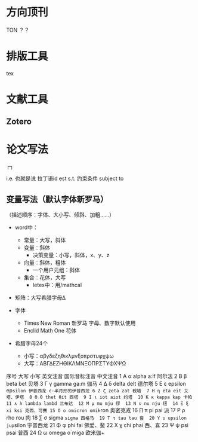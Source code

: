 
# 方向顶刊
TON
？？


# 排版工具
tex


# 文献工具
## Zotero





# 论文写法

┌┐

i.e. 也就是说 拉丁语id est
s.t. 约束条件 subject to


## 变量写法（默认字体新罗马）
（描述顺序：字体、大小写、倾斜、加粗……）
- word中：
  - 常量：大写，斜体
  - 变量：斜体
    - 决策变量：小写，斜体，x、y、z
  - 向量：斜体，粗体
    - 一个用户元组：斜体
  - 集合：花体，大写
    - letex中：用/mathcal

- 矩阵：大写希腊字母Δ

- 字体
  - Times New Roman 新罗马 字母、数字默认使用
  - Enclid Math One 花体


- 希腊字母24个
  - 小写：αβγδεζηθικλμνξοπρστυφχψω
  - 大写：ΑΒΓΔΕΖΗΘΙΚΛΜΝΞΟΠΡΣΤΥΦΧΨΩ

序号 大写 小写 英文注音 国际音标注音 中文注音 
1 Α α alpha a:lf 阿尔法 
2 Β β beta bet 贝塔 
3 Γ γ gamma ga:m 伽马 
4 Δ δ delta delt 德尔塔 
5 Ε ε epsilon ep`silon 伊普西龙 ϵ-半月形的伊普西龙
6 Ζ ζ zeta zat 截塔 
7 Η η eta eit 艾塔、伊塔 
8 Θ θ thet θit 西塔 
9 Ι ι iot aiot 约塔 
10 Κ κ kappa kap 卡帕 
11 ∧ λ lambda lambd 兰布达 
12 Μ μ mu mju 缪 
13 Ν ν nu nju 纽 
14 Ξ ξ xi ksi 克西、可赛
15 Ο ο omicron omik`ron 奥密克戎 
16 ∏ π pi pai 派 
17 Ρ ρ rho rou 肉 
18 ∑ σ sigma `sigma 西格马 
19 Τ τ tau tau 套 
20 Υ υ upsilon jup`silon 宇普西龙 
21 Φ φ phi fai 佛爱、斐 
22 Χ χ chi phai 西、喜
23 Ψ ψ psi psai 普西 
24 Ω ω omega o`miga 欧米伽+



